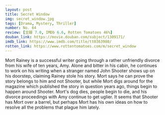 ```yaml
---
layout: post 
title: Secret Window
img: secret_window.jpg
tags: [Drama, Mystery, Thriller]
number: No. 64
review: [豆瓣 7.0, IMDb 6.6, Rotten Tomatoes 46%]
douban_link: https://movie.douban.com/subject/1309171/
imdb_link: https://www.imdb.com/title/tt0363988/
rotten_link: https://www.rottentomatoes.com/m/secret_window
---
```


Mort Rainey is a successful writer going through a rather unfriendly divorce from his wife of ten years, Amy. Alone and bitter in his cabin, he continues to work on his writing when a stranger named John Shooter shows up on his doorstep, claiming Rainey stole his story. Mort says he can prove the story belongs to him and not Shooter, but while Mort digs around for the magazine which published the story in question years ago, things begin to happen around Shooter. Mort's dog dies, people begin to die, and his divorce proceedings with Amy continue to get uglier. It seems that Shooter has Mort over a barrel, but perhaps Mort has his own ideas on how to resolve all the problems that plague him lately.